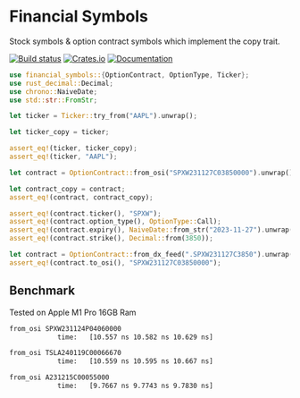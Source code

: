 # Financial Symbols

Stock symbols & option contract symbols which implement the copy trait.

[![Build status](https://github.com/Zarathustra2/Financial-Symbols/actions/workflows/ci.yaml/badge.svg?branch=main)](https://github.com/Zarathustra2/Financial-Symbols/actions/workflows/ci.yaml)
[![Crates.io](https://img.shields.io/crates/v/financial_symbols)](https://crates.io/crates/financial_symbols)
[![Documentation](https://docs.rs/financial_symbols/badge.svg)](https://docs.rs/financial_symbols)


```rust
use financial_symbols::{OptionContract, OptionType, Ticker};
use rust_decimal::Decimal;
use chrono::NaiveDate;
use std::str::FromStr;

let ticker = Ticker::try_from("AAPL").unwrap();

let ticker_copy = ticker;

assert_eq!(ticker, ticker_copy);
assert_eq!(ticker, "AAPL");

let contract = OptionContract::from_osi("SPXW231127C03850000").unwrap();

let contract_copy = contract;
assert_eq!(contract, contract_copy);

assert_eq!(contract.ticker(), "SPXW");
assert_eq!(contract.option_type(), OptionType::Call);
assert_eq!(contract.expiry(), NaiveDate::from_str("2023-11-27").unwrap());
assert_eq!(contract.strike(), Decimal::from(3850));

let contract = OptionContract::from_dx_feed(".SPXW231127C3850").unwrap();
assert_eq!(contract.to_osi(), "SPXW231127C03850000");
```


## Benchmark 
Tested on Apple M1 Pro 16GB Ram
```bash
from_osi SPXW231124P04060000
            time:   [10.557 ns 10.582 ns 10.629 ns]

from_osi TSLA240119C00066670
            time:   [10.559 ns 10.595 ns 10.667 ns]

from_osi A231215C00055000
            time:   [9.7667 ns 9.7743 ns 9.7830 ns]
```
